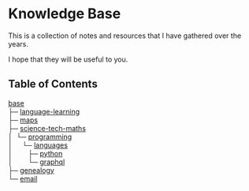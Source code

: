 # Knowledge Base

This is a collection of notes and resources that I have gathered over the years.

I hope that they will be useful to you.

## Table of Contents

[base](<base>)<br>
├─ [language-learning](<base/language-learning>)<br>
├─ [maps](<base/maps>)<br>
├─ [science-tech-maths](<base/science-tech-maths>)<br>
│&nbsp;&nbsp;└─ [programming](<base/science-tech-maths/programming>)<br>
│&nbsp;&nbsp;&nbsp;&nbsp;&nbsp;└─ [languages](<base/science-tech-maths/programming/languages>)<br>
│&nbsp;&nbsp;&nbsp;&nbsp;&nbsp;&nbsp;&nbsp;&nbsp;├─ [python](<base/science-tech-maths/programming/languages/python>)<br>
│&nbsp;&nbsp;&nbsp;&nbsp;&nbsp;&nbsp;&nbsp;&nbsp;└─ [graphql](<base/science-tech-maths/programming/languages/graphql>)<br>
├─ [genealogy](<base/genealogy>)<br>
└─ [email](<base/email>)<br>
